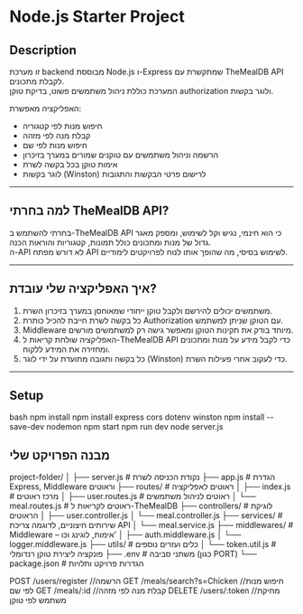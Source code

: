 # Node.js Starter Project

## Description
זו מערכת backend מבוססת Node.js ו-Express שמתקשרת עם TheMealDB API לקבלת מתכונים.  
המערכת כוללת ניהול משתמשים פשוט, בדיקת טוקן authorization ולוגר בקשות.

האפליקציה מאפשרת:  
- חיפוש מנות לפי קטגוריה  
- קבלת מנה לפי מזהה  
- חיפוש מנות לפי שם  
- הרשמה וניהול משתמשים עם טוקנים שמורים במערך בזיכרון  
- אימות טוקן בכל בקשה לשרת  
- לוגר בקשות (Winston) לרישום פרטי הבקשות והתגובות

---

## למה בחרתי TheMealDB API?

בחרתי להשתמש ב-TheMealDB API כי הוא חינמי, נגיש וקל לשימוש, ומספק מאגר גדול של מנות ומתכונים כולל תמונות, קטגוריות והוראות הכנה.  
ה-API לא דורש מפתח API לשימוש בסיסי, מה שהופך אותו לנוח לפרויקטים לימודיים.

---

## איך האפליקציה שלי עובדת?

1. משתמשים יכולים להירשם ולקבל טוקן ייחודי שמאוחסן במערך בזיכרון השרת.  
2. כל בקשה לשרת חייבת להכיל כותרת Authorization עם הטוקן שניתן למשתמש.  
3. Middleware מיוחד בודק את תקינות הטוקן ומאפשר גישה רק למשתמשים מורשים.  
4. האפליקציה שולחת קריאות ל-TheMealDB API כדי לקבל מידע על מנות ומתכונים ומחזירה את המידע ללקוח.  
5. כל בקשה ותגובה מתועדת על ידי לוגר (Winston) כדי לעקוב אחרי פעילות השרת.

---

## Setup
bash
npm install
npm install express cors dotenv winston
npm install --save-dev nodemon
npm start
npm run dev
node server.js


## מבנה הפרויקט שלי 
project-folder/
│
├── server.js                # נקודת הכניסה לשרת
├── app.js                   # הגדרת Express, Middleware וראוטים
├── routes/                  # ראוטים לאפליקציה
│   ├── index.js             # מרכז ראוטים
│   ├── user.routes.js       # ראוטים לניהול משתמשים
│   └── meal.routes.js       # ראוטים לקריאות ל-TheMealDB
├── controllers/             # לוגיקת הראוטים
│   ├── user.controller.js
│   └── meal.controller.js
├── services/                # שירותים חיצוניים, לדוגמה צריכת API
│   └── meal.service.js
├── middlewares/             # Middleware – אימות, לוגינג וכו'
│   ├── auth.middleware.js
│   └── logger.middleware.js
├── utils/                   # כלים ועזרים נוספים
│   └── token.util.js        # פונקציה ליצירת טוקן רנדומלי
├── .env                     # משתני סביבה (כגון PORT)
└── package.json             # הגדרות פרויקט ותלויות

POST /users/register  //הרשמה
GET /meals/search?s=Chicken //חיפוש מנות לפי שם 
GET /meals/:id //קבלת מנה לפי מזהה
DELETE /users/:token //מחיקת משתמש לפי טוקן